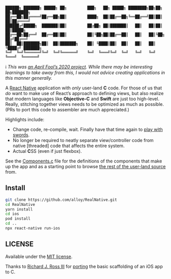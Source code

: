 ```
██████╗ ███████╗ █████╗ ██╗         ███╗   ██╗ █████╗ ████████╗██╗██╗   ██╗███████╗
██╔══██╗██╔════╝██╔══██╗██║         ████╗  ██║██╔══██╗╚══██╔══╝██║██║   ██║██╔════╝
██████╔╝█████╗  ███████║██║         ██╔██╗ ██║███████║   ██║   ██║██║   ██║█████╗  
██╔══██╗██╔══╝  ██╔══██║██║         ██║╚██╗██║██╔══██║   ██║   ██║╚██╗ ██╔╝██╔══╝  
██║  ██║███████╗██║  ██║███████╗    ██║ ╚████║██║  ██║   ██║   ██║ ╚████╔╝ ███████╗
╚═╝  ╚═╝╚══════╝╚═╝  ╚═╝╚══════╝    ╚═╝  ╚═══╝╚═╝  ╚═╝   ╚═╝   ╚═╝  ╚═══╝  ╚══════╝
```

ℹ️ _This was [an April Fool’s 2020 project](https://twitter.com/alloy/status/1245654709421002754). While there may be interesting learnings to take away from this, I would not advice creating applications in this manner generally._

A [React Native](https://reactnative.dev) application with _only_ user-land **C** code. For those of us that _do_ want to make use of React’s approach to defining views, but also realize that modern languages like **Objective-C** and **Swift** are just too high-level. Really, stitching together views needs to be optimized as much as possible. (PRs to port this code to assembler are much appreciated.)

Highlights include:

* Change code, re-compile, wait. Finally have that time again to [play with swords](https://xkcd.com/303/).
* No longer be required to neatly separate view/controller code from native [threaded] code that affects the entire system.
* Actual **C**SS (even if just flexbox).

See the [Components.c](./src/Components.c) file for the definitions of the components that make up the app and as a starting point to browse [the rest of the user-land source](./src) from.

## Install

```bash
git clone https://github.com/alloy/RealNative.git
cd RealNative
yarn install
cd ios
pod install
cd ..
npx react-native run-ios
```

## LICENSE

Available under the [MIT license](./LICENSE).

Thanks to [Richard J. Ross III](https://stackoverflow.com/users/427309/richard-j-ross-iii) for [porting](https://stackoverflow.com/a/10290255/95397) the basic scaffolding of an iOS app to C.
